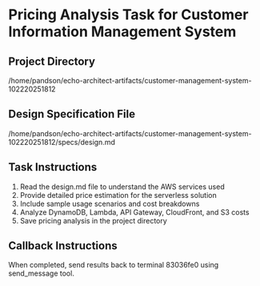 # Pricing Analysis Task for Customer Information Management System

## Project Directory
/home/pandson/echo-architect-artifacts/customer-management-system-102220251812

## Design Specification File
/home/pandson/echo-architect-artifacts/customer-management-system-102220251812/specs/design.md

## Task Instructions
1. Read the design.md file to understand the AWS services used
2. Provide detailed price estimation for the serverless solution
3. Include sample usage scenarios and cost breakdowns
4. Analyze DynamoDB, Lambda, API Gateway, CloudFront, and S3 costs
5. Save pricing analysis in the project directory

## Callback Instructions
When completed, send results back to terminal 83036fe0 using send_message tool.
